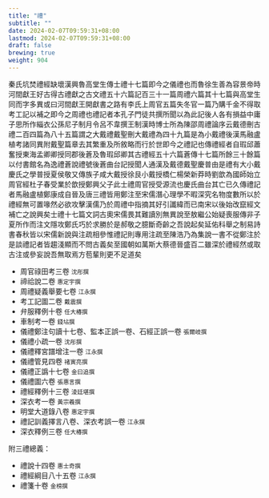 ```yaml
---
title: "禮"
subtitle: ""
date: 2024-02-07T09:59:31+08:00
lastmod: 2024-02-07T09:59:31+08:00
draft: false
brewing: true
weight: 904
---
```



秦氏坑焚禮經缺壞漢興魯高堂生傳士禮十七篇即今之儀禮也而魯徐生善為容景帝時河間獻王好古得古禮獻之古文禮五十六篇記百三十一篇周禮六篇其十七篇與高堂生同而字多異或曰河間獻王開獻書之路有李氏上周官五篇失冬官一篇乃購千金不得取考工記以補之即今之周禮也禮記者本孔子門徒共撰所聞以為此記後人各有損益中庸子思所作緇衣公孫尼子制月令呂不韋撰王制漢時博士所為陳邵周禮論序云戴德刪古禮二百四篇為八十五篇謂之大戴禮戴聖刪大戴禮為四十九篇是為小戴禮後漢馬融盧植考諸同異附戴聖篇章去其繁重及所敘略而行於世即今之禮記也傳禮經者自瑕邱蕭奮授東海孟卿卿授同郡後蒼及魯瑕邱卿其古禮經五十六篇蒼傳十七篇所餘三十餘篇以付書館名為逸禮蒼說禮號後蒼曲台記授聞人通漢及戴德戴聖慶普由是禮有大小戴慶氏之學普授夏侯敬又傳族子咸大戴授徐艮小戴授橋仁楊榮新莽時劉歆為國師始立周官經杜子春受業於歆授鄭興父子此士禮周官授受源流也慶氏曲台其亡已久傳禮記者馬融盧植鄭康成自晉及唐三禮皆用鄭注至宋儒潛心理學不暇深究名物度數所以於禮經無可置喙然必欲攻擊漢儒乃於周禮中指摘其好引讖緯而已南宋以後始改竄經文補亡之說興矣士禮十七篇文詞古奧宋儒畏其難讀別無異說至敖繼公始疑喪服傳非子夏所作而注文隱攻鄭氏巧於求勝於是郝敬之臆斷奇齡之吾說起矣延佑科舉之制易詩書春秋皆以宋儒新說與注疏相參惟禮記則專用注疏至陳浩乃為集說一書不從鄭注於是談禮記者皆趨淺顯而不問古義矣至國朝如萬斯大蔡德晉盛百二雖深於禮經然或取古注或參妄說吾無取焉方苞輩則更不足道矣

- 周官祿田考三卷 <small>沈彤撰</small>
- 禘祫說二卷 <small>惠定宇撰</small>
- 周禮疑義舉要七卷 <small>江永撰</small>
- 考工記圖二卷 <small>戴震撰</small>
- 弁服釋例十卷 <small>任大椿撰</small>
- 車制考一卷 <small>錢坫撰</small>
- 儀禮鄭注句讀十七卷、監本正誤一卷、石經正誤一卷 <small>張爾岐撰</small>
- 儀禮小疏一卷 <small>沈彤撰</small>
- 儀禮釋宮譜增注一卷 <small>江永撰</small>
- 儀禮管見四卷 <small>禇寅亮撰</small>
- 儀禮正譌十七卷 <small>金曰追撰</small>
- 儀禮圖六卷 <small>張惠言撰</small>
- 禮經釋例十三卷 <small>淩廷堪撰</small>
- 深衣考一卷 <small>黃宗羲撰</small>
- 明堂大道錄八卷 <small>惠定宇撰</small>
- 禮記訓義擇言八卷、深衣考誤一卷 <small>江永撰</small>
- 深衣釋例三卷 <small>任大椿撰</small>

附三禮總義：

- 禮說十四卷 <small>惠士奇撰</small>
- 禮經綱目八十五卷 <small>江永撰</small>
- 禮箋十卷 <small>金榜撰</small>